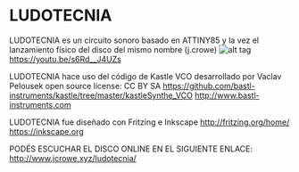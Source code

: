 # LUDOTECNIA
LUDOTECNIA es un circuito sonoro basado en ATTINY85 y la vez el lanzamiento físico del disco del mismo nombre (j.crowe)
![alt tag](https://raw.githubusercontent.com/labodejuguete/NEKLOPS/master/neklops.jpg)
https://youtu.be/s6Rd__J4UZs

LUDOTECNIA hace uso del código de Kastle VCO desarrollado por Vaclav Pelousek
open source license: CC BY SA
https://github.com/bastl-instruments/kastle/tree/master/kastleSynthe_VCO
http://www.bastl-instruments.com

LUDOTECNIA fue diseñado con Fritzing e Inkscape
http://fritzing.org/home/
https://inkscape.org

PODÉS ESCUCHAR EL DISCO ONLINE EN EL SIGUIENTE ENLACE:
http://www.jcrowe.xyz/ludotecnia/

